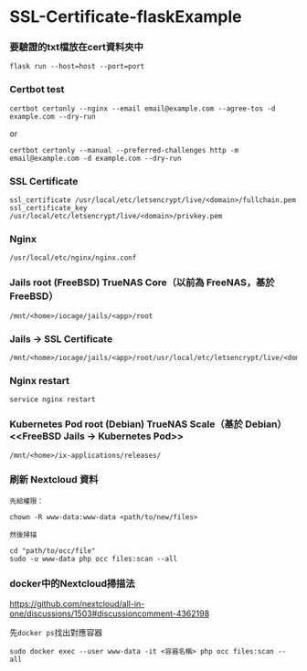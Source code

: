 # SSL-Certificate-flaskExample

### 要驗證的txt檔放在cert資料夾中
```
flask run --host=host --port=port
```

### Certbot test
```
certbot certonly --nginx --email email@example.com --agree-tos -d example.com --dry-run
```

or

```
certbot certonly --manual --preferred-challenges http -m email@example.com -d example.com --dry-run
```

### SSL Certificate
```
ssl_certificate /usr/local/etc/letsencrypt/live/<domain>/fullchain.pem
ssl_certificate_key /usr/local/etc/letsencrypt/live/<domain>/privkey.pem
```

### Nginx
```
/usr/local/etc/nginx/nginx.conf
```

### Jails root (FreeBSD) TrueNAS Core（以前為 FreeNAS，基於 FreeBSD）
```
/mnt/<home>/iocage/jails/<app>/root
```

### Jails -> SSL Certificate
```
/mnt/<home>/iocage/jails/<app>/root/usr/local/etc/letsencrypt/live/<domain>
```

### Nginx restart
```
service nginx restart
```

### Kubernetes Pod root (Debian) TrueNAS Scale（基於 Debian） <<FreeBSD Jails -> Kubernetes Pod>>
```
/mnt/<home>/ix-applications/releases/
```
  
### 刷新 Nextcloud 資料
```
先給權限：

chown -R www-data:www-data <path/to/new/files>

然後掃描

cd "path/to/occ/file"
sudo -u www-data php occ files:scan --all
```
  
### docker中的Nextcloud掃描法
https://github.com/nextcloud/all-in-one/discussions/1503#discussioncomment-4362198
  
先`docker ps`找出對應容器
  
```
sudo docker exec --user www-data -it <容器名稱> php occ files:scan --all
```
